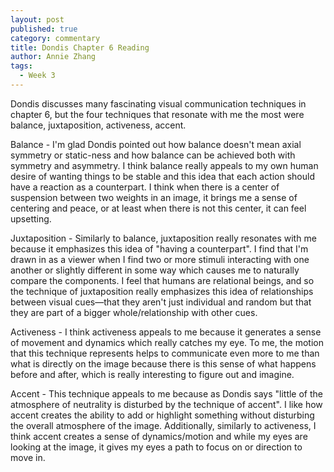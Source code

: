 ```yaml
---
layout: post
published: true
category: commentary
title: Dondis Chapter 6 Reading
author: Annie Zhang
tags:
  - Week 3
---
```

Dondis discusses many fascinating visual communication techniques in chapter 6, but the four techniques that resonate with me the most were balance, juxtaposition, activeness, accent.

Balance - I'm glad Dondis pointed out how balance doesn't mean axial symmetry or static-ness and how balance can be achieved both with symmetry and asymmetry. I think balance really appeals to my own human desire of wanting things to be stable and this idea that each action should have a reaction as a counterpart. I think when there is a center of suspension between two weights in an image, it brings me a sense of centering and peace, or at least when there is not this center, it can feel upsetting.

Juxtaposition - Similarly to balance, juxtaposition really resonates with me because it emphasizes this idea of "having a counterpart". I find that I'm drawn in as a viewer when I find two or more stimuli interacting with one another or slightly different in some way which causes me to naturally compare the components. I feel that humans are relational beings, and so the technique of juxtaposition really emphasizes this idea of relationships between visual cues—that they aren't just individual and random but that they are part of a bigger whole/relationship with other cues.

Activeness - I think activeness appeals to me because it generates a sense of movement and dynamics which really catches my eye. To me, the motion that this technique represents helps to communicate even more to me than what is directly on the image because there is this sense of what happens before and after, which is really interesting to figure out and imagine.

Accent - This technique appeals to me because as Dondis says "little of the atmosphere of neutrality is disturbed by the technique of accent". I like how accent creates the ability to add or highlight something without disturbing the overall atmosphere of the image. Additionally, similarly to activeness, I think accent creates a sense of dynamics/motion and while my eyes are looking at the image, it gives my eyes a path to focus on or direction to move in.
